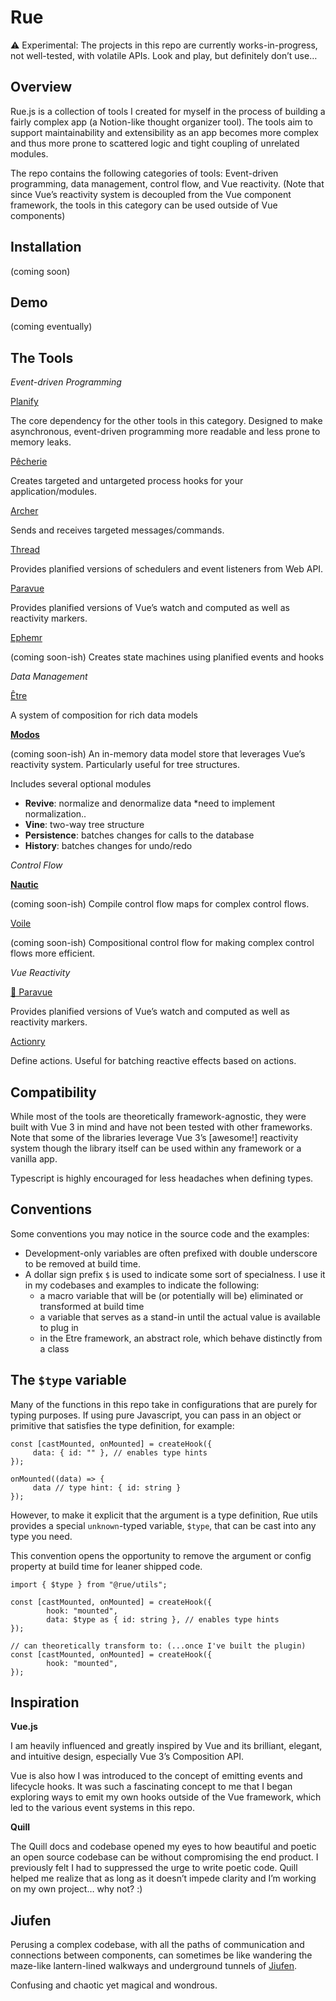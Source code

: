 # Rue

<aside>
⚠️ Experimental: The projects in this repo are currently works-in-progress, not well-tested, with volatile APIs. Look and play, but definitely don’t use…
</aside>

## Overview

Rue.js is a collection of tools I created for myself in the process of building a fairly complex app (a Notion-like thought organizer tool). The tools aim to support maintainability and extensibility as an app becomes more complex and thus more prone to scattered logic and tight coupling of unrelated modules. 

The repo contains the following categories of tools: Event-driven programming, data management, control flow, and Vue reactivity. (Note that since Vue’s reactivity system is decoupled from the Vue component framework, the tools in this category can be used outside of Vue components)


## Installation

(coming soon)


## Demo

(coming eventually)

## The Tools

*Event-driven Programming*

[Planify](https://www.notion.so/Planify-8394600940b34c8ca76c4eca84eb5496)

The core dependency for the other tools in this category. Designed to make asynchronous, event-driven programming more readable and less prone to memory leaks.

[Pêcherie](https://www.notion.so/P-cherie-acfd28a3d5e94c099603107bd32af191)

Creates targeted and untargeted process hooks for your application/modules.

[Archer](https://www.notion.so/Archer-42264c94379042f88e88d29d85db236b)

Sends and receives targeted messages/commands.

[Thread ](https://www.notion.so/Thread-3a8048a8637c4571a7a799dd915075d0)

Provides planified versions of schedulers and event listeners from Web API.

[Paravue](https://www.notion.so/Paravue-838d8b1e6cf84b6eb1a5bea6d361ca9f)

Provides planified versions of Vue’s watch and computed as well as reactivity markers.

[Ephemr](https://www.notion.so/Ephemr-4a919dd842304ed4b1bc6686a9cfe583)

(coming soon-ish) Creates state machines using planified events and hooks

*Data Management*

[Être](https://www.notion.so/tre-61fe158b3d6a4b0991e6f3fabd61f716)

A system of composition for rich data models

[**Modos**](https://www.notion.so/Modos-23f0c39ec7bc448fa94c622c19b9df63)

(coming soon-ish) An in-memory data model store that leverages Vue’s reactivity system. Particularly useful for tree structures.

Includes several optional modules

- **Revive**: normalize and denormalize data *need to implement normalization..
- **Vine**: two-way tree structure
- **Persistence**: batches changes for calls to the database
- **History**: batches changes for undo/redo

*Control Flow*

[**Nautic**](https://www.notion.so/Nautic-24c9de45e2aa4dc29f6ebf8a26e03ffd)

(coming soon-ish) Compile control flow maps for complex control flows.

[Voile](https://www.notion.so/Voile-dfa4077876c84475925748a40eda33a2)

(coming soon-ish) Compositional control flow for making complex control flows more efficient.

*Vue Reactivity*

[🌴 Paravue](https://www.notion.so/Paravue-838d8b1e6cf84b6eb1a5bea6d361ca9f)

Provides planified versions of Vue’s watch and computed as well as reactivity markers.

[Actionry](https://www.notion.so/Actionry-75c2b783ca6d4f64a7f1be8515fafd1f)

Define actions. Useful for batching reactive effects based on actions.

## Compatibility

While most of the tools are theoretically framework-agnostic, they were built with Vue 3 in mind and have not been tested with other frameworks. Note that some of the libraries leverage Vue 3’s [awesome!] reactivity system though the library itself can be used within any framework or a vanilla app.

Typescript is highly encouraged for less headaches when defining types.

## Conventions

Some conventions you may notice in the source code and the examples:

- Development-only variables are often prefixed with double underscore to be removed at build time.
- A dollar sign prefix `$` is used to indicate some sort of specialness. I use it in my codebases and examples to indicate the following:
    - a macro variable that will be (or potentially will be) eliminated or transformed at build time
    - a variable that serves as a stand-in until the actual value is available to plug in
    - in the Etre framework, an abstract role, which behave distinctly from a class

## The `$type` variable

Many of the functions in this repo take in configurations that are purely for typing purposes. If using pure Javascript, you can pass in an object or primitive that satisfies the type definition, for example: 

```tsx
const [castMounted, onMounted] = createHook({
	 data: { id: "" }, // enables type hints
});

onMounted((data) => {
	 data // type hint: { id: string }
});
```

However, to make it explicit that the argument is a type definition, Rue utils provides a special `unknown`-typed variable, `$type`, that can be cast into any type you need. 

This convention opens the opportunity to remove the argument or config property at build time for leaner shipped code. 

```tsx
import { $type } from "@rue/utils";

const [castMounted, onMounted] = createHook({
		hook: "mounted",
		data: $type as { id: string }, // enables type hints
});

// can theoretically transform to: (...once I've built the plugin)
const [castMounted, onMounted] = createHook({
		hook: "mounted",
});
```

## Inspiration

**Vue.js**

I am heavily influenced and greatly inspired by Vue and its brilliant, elegant, and intuitive design, especially Vue 3’s Composition API.

Vue is also how I was introduced to the concept of emitting events and lifecycle hooks. It was such a fascinating concept to me that I began exploring ways to emit my own hooks outside of the Vue framework, which led to the various event systems in this repo.

**Quill**

The Quill docs and codebase opened my eyes to how beautiful and poetic an open source codebase can be without compromising the end product. I previously felt I had to suppressed the urge to write poetic code. Quill helped me realize that as long as it doesn’t impede clarity and I’m working on my own project… why not? :)

## Jiufen

Perusing a complex codebase, with all the paths of communication and connections between components, can sometimes be like wandering the maze-like lantern-lined walkways and underground tunnels of [Jiufen](https://www.nationalgeographic.com/travel/article/exploring-the-magic-of-taiwans-spirited-away-city). 

Confusing and chaotic yet magical and wondrous.
